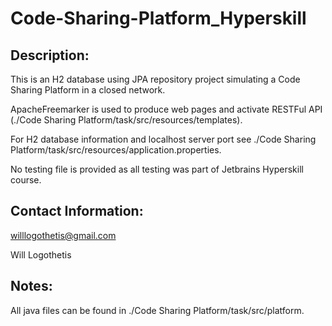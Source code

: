 ﻿# Code-Sharing-Platform_Hyperskill
## Description: 
This is an H2 database using JPA repository project simulating a Code Sharing Platform in a closed network.

ApacheFreemarker is used to produce web pages and activate RESTFul API (./Code Sharing Platform/task/src/resources/templates).

For H2 database information and localhost server port see ./Code Sharing Platform/task/src/resources/application.properties.

No testing file is provided as all testing was part of Jetbrains Hyperskill course.

## Contact Information: 
willlogothetis@gmail.com

Will Logothetis

## Notes: 
All java files can be found in ./Code Sharing Platform/task/src/platform.
